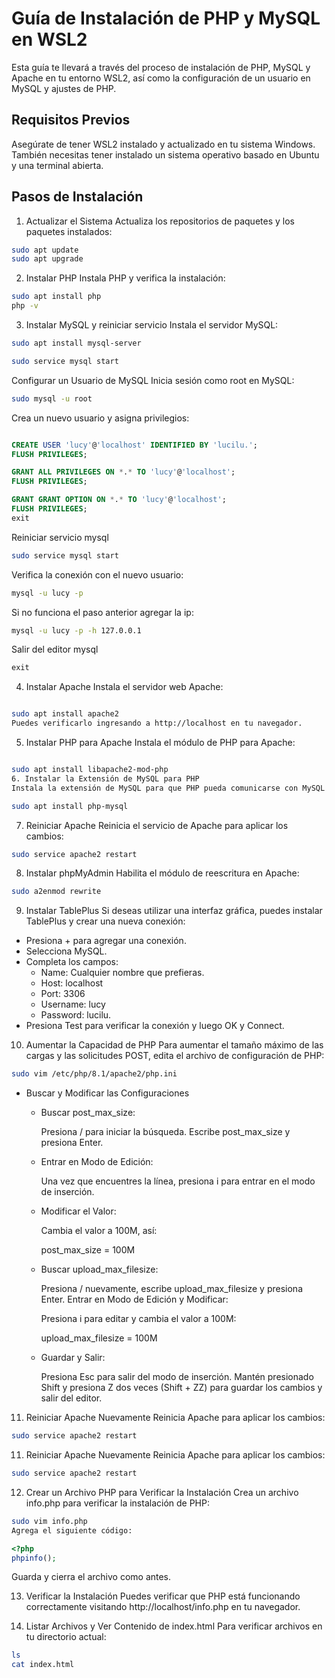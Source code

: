 # Guía de Instalación de PHP y MySQL en WSL2
Esta guía te llevará a través del proceso de instalación de PHP, MySQL y Apache en tu entorno WSL2, así como la configuración de un usuario en MySQL y ajustes de PHP.

## Requisitos Previos
Asegúrate de tener WSL2 instalado y actualizado en tu sistema Windows. También necesitas tener instalado un sistema operativo basado en Ubuntu y una terminal abierta.

## Pasos de Instalación
1. Actualizar el Sistema
Actualiza los repositorios de paquetes y los paquetes instalados:


```bash
sudo apt update
sudo apt upgrade
```

2. Instalar PHP
Instala PHP y verifica la instalación:

```bash
sudo apt install php
php -v
```

3. Instalar MySQL y reiniciar servicio
Instala el servidor MySQL:

```bash
sudo apt install mysql-server
```
```bash
sudo service mysql start
```
Configurar un Usuario de MySQL
Inicia sesión como root en MySQL:


```bash
sudo mysql -u root
```
Crea un nuevo usuario y asigna privilegios:

```sql

CREATE USER 'lucy'@'localhost' IDENTIFIED BY 'lucilu.';
FLUSH PRIVILEGES;

GRANT ALL PRIVILEGES ON *.* TO 'lucy'@'localhost';
FLUSH PRIVILEGES;

GRANT GRANT OPTION ON *.* TO 'lucy'@'localhost';
FLUSH PRIVILEGES;
exit
```
Reiniciar servicio mysql
```bash
sudo service mysql start
```

Verifica la conexión con el nuevo usuario:

```bash
mysql -u lucy -p
```
Si no funciona el paso anterior agregar la ip: 

```bash
mysql -u lucy -p -h 127.0.0.1
```
Salir del editor mysql
```sql
exit
```
4. Instalar Apache
Instala el servidor web Apache:

```bash

sudo apt install apache2
Puedes verificarlo ingresando a http://localhost en tu navegador.
```
5. Instalar PHP para Apache
Instala el módulo de PHP para Apache:

```bash

sudo apt install libapache2-mod-php
6. Instalar la Extensión de MySQL para PHP
Instala la extensión de MySQL para que PHP pueda comunicarse con MySQL:
```

```bash
sudo apt install php-mysql
```
7. Reiniciar Apache
Reinicia el servicio de Apache para aplicar los cambios:


```bash
sudo service apache2 restart
```
8. Instalar phpMyAdmin
Habilita el módulo de reescritura en Apache:


```bash
sudo a2enmod rewrite
```
9. Instalar TablePlus
Si deseas utilizar una interfaz gráfica, puedes instalar TablePlus y crear una nueva conexión:

* Presiona + para agregar una conexión.
* Selecciona MySQL.
* Completa los campos:
    * Name: Cualquier nombre que prefieras.
    * Host: localhost
    * Port: 3306
    * Username: lucy
    * Password: lucilu.
* Presiona Test para verificar la conexión y luego OK y Connect.

10. Aumentar la Capacidad de PHP
Para aumentar el tamaño máximo de las cargas y las solicitudes POST, edita el archivo de configuración de PHP:

```bash
sudo vim /etc/php/8.1/apache2/php.ini
```

* Buscar y Modificar las Configuraciones
    * Buscar post_max_size:

        Presiona / para iniciar la búsqueda.
        Escribe post_max_size y presiona Enter.
    * Entrar en Modo de Edición:

        Una vez que encuentres la línea, presiona i para entrar en el modo de inserción.
    * Modificar el Valor:

        Cambia el valor a 100M, así:

        post_max_size = 100M
    * Buscar upload_max_filesize:

        Presiona / nuevamente, escribe upload_max_filesize y presiona Enter.
        Entrar en Modo de Edición y Modificar:

        Presiona i para editar y cambia el valor a 100M:

        upload_max_filesize = 100M
    * Guardar y Salir:

        Presiona Esc para salir del modo de inserción.
        Mantén presionado Shift y presiona Z dos veces (Shift + ZZ) para guardar los cambios y salir del editor.
11. Reiniciar Apache Nuevamente
Reinicia Apache para aplicar los cambios:

```bash
sudo service apache2 restart
```
11. Reiniciar Apache Nuevamente
Reinicia Apache para aplicar los cambios:

```bash
sudo service apache2 restart
```
12. Crear un Archivo PHP para Verificar la Instalación
Crea un archivo info.php para verificar la instalación de PHP:

```bash
sudo vim info.php
Agrega el siguiente código:
```
```php
<?php
phpinfo();
```
Guarda y cierra el archivo como antes.

13. Verificar la Instalación
Puedes verificar que PHP está funcionando correctamente visitando http://localhost/info.php en tu navegador.

14. Listar Archivos y Ver Contenido de index.html
Para verificar archivos en tu directorio actual:

```bash
ls
cat index.html
```
